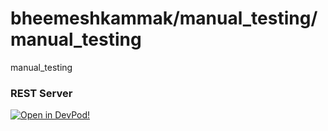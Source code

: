 # bheemeshkammak/manual_testing/manual_testing
manual_testing


### REST Server





    



[![Open in DevPod!](https://devpod.sh/assets/open-in-devpod.svg)](https://devpod.sh/open#https://github.com/bheemeshkammak/manual_testing/manual_testing)